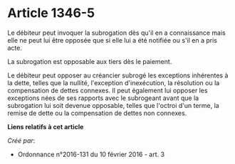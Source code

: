 # Article 1346-5

Le débiteur peut invoquer la subrogation dès qu'il en a connaissance mais elle ne peut lui être opposée que si elle lui a été
notifiée ou s'il en a pris acte.

La subrogation est opposable aux tiers dès le paiement.

Le débiteur peut opposer au créancier subrogé les exceptions inhérentes à la dette, telles que la nullité, l'exception
d'inexécution, la résolution ou la compensation de dettes connexes. Il peut également lui opposer les exceptions nées de ses
rapports avec le subrogeant avant que la subrogation lui soit devenue opposable, telles que l'octroi d'un terme, la remise de
dette ou la compensation de dettes non connexes.

**Liens relatifs à cet article**

_Créé par_:

  - Ordonnance n°2016-131 du 10 février 2016 - art. 3
